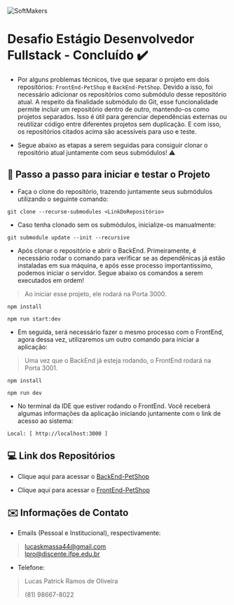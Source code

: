  ![SoftMakers](https://www.softmakers.com.br/assets/img/logotipo14xxhdpi.png)

# Desafio Estágio Desenvolvedor Fullstack - Concluído ✔️

- Por alguns problemas técnicos, tive que separar o projeto em dois repositórios: `FrontEnd-PetShop` e `BackEnd-PetShop`.
Devido a isso, foi necessário adicionar os repositórios como submódulo desse repositório atual. A respeito da finalidade submódulo do Git, esse funcionalidade permite incluir um repositório dentro de outro, mantendo-os como projetos separados. Isso é útil para gerenciar dependências externas ou reutilizar código entre diferentes projetos sem duplicação. E com isso, os repositórios citados acima são acessíveis para uso e teste.

- Segue abaixo as etapas a serem seguidas para consiguir clonar o repositório atual juntamente com seus submódulos! ⚠️


## 📑 Passo a passo para iniciar e testar o Projeto
-  Faça o clone do repositório, trazendo juntamente seus submódulos utilizando o seguinte comando:
```
git clone --recurse-submodules <LinkDoRepositório>
```

-  Caso tenha clonado sem os submódulos, inicialize-os manualmente:
```
git submodule update --init --recursive
```

  
- Após clonar o repositório e abrir o BackEnd. Primeiramente, é necessário rodar o comando para verificar se as dependênicas já estão instaladas em sua máquina, e após esse processo importantissímo, podemos iniciar o servidor. Segue abaixo os comandos a serem executados em ordem!
> Ao iniciar esse projeto, ele rodará na Porta 3000.
```
npm install
```

```
npm run start:dev 
```

- Em seguida, será necessário fazer o mesmo processo com o FrontEnd, agora dessa vez, utilizaremos um outro comando para iniciar a aplicação:
> Uma vez que o BackEnd já esteja rodando, o FrontEnd rodará na Porta 3001.
```
npm install
```

```
npm run dev
```

- No terminal da IDE que estiver rodando o FrontEnd. Você receberá algumas informações da aplicação iniciando juntamente com o link de acesso ao sistema:
```
Local: [ http://localhost:3000 ]
```


## 💻 Link dos Repositórios
- Clique aqui para acessar o 
[BackEnd-PetShop](https://github.com/lucasptrick/BackEnd-PetShop)

- Clique aqui para acessar o 
[FrontEnd-PetShop](https://github.com/lucasptrick/FrontEnd-Petshop)


## ✉️ Informações de Contato
- Emails (Pessoal e Institucional), respectivamente:
> lucaskmassa44@gmail.com  
> lpro@discente.ifpe.edu.br

- Telefone:
> Lucas Patrick Ramos de Oliveira
> 
> (81) 98667-8022
